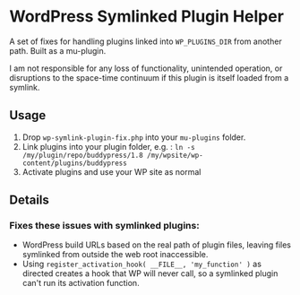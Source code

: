 WordPress Symlinked Plugin Helper
=================================

A set of fixes for handling plugins linked into `WP_PLUGINS_DIR` from another path. Built as a mu-plugin.

I am not responsible for any loss of functionality, unintended operation, or disruptions to the space-time continuum if this plugin is itself loaded from a symlink.

Usage
-----

1. Drop `wp-symlink-plugin-fix.php` into your `mu-plugins` folder.
2. Link plugins into your plugin folder, e.g. : `ln -s /my/plugin/repo/buddypress/1.8 /my/wpsite/wp-content/plugins/buddypress`
3. Activate plugins and use your WP site as normal

Details
-------

### Fixes these issues with symlinked plugins:

* WordPress build URLs based on the real path of plugin files, leaving files symlinked from outside the web root inaccessible.
* Using `register_activation_hook( __FILE__, 'my_function' )` as directed creates a hook that WP will never call, so a symlinked plugin can't run its activation function.

